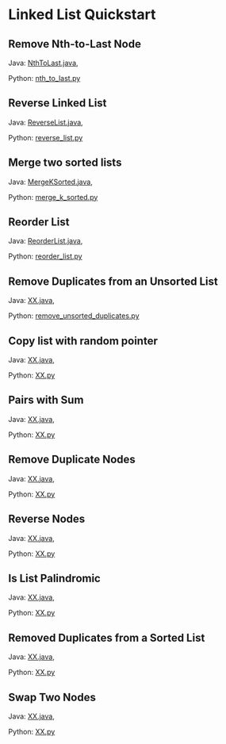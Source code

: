 # Linked List Quickstart

## Remove Nth-to-Last Node
Java: [NthToLast.java](https://github.com/samgh/6-Weeks-to-Interview-Ready/blob/master/quickstart_guides/linked_lists/java/NthToLast.java),

Python: [nth_to_last.py](https://github.com/samgh/6-Weeks-to-Interview-Ready/blob/master/quickstart_guides/linked_lists/python/nth_to_last.py)

## Reverse Linked List
Java: [ReverseList.java](https://github.com/samgh/6-Weeks-to-Interview-Ready/blob/master/quickstart_guides/linked_lists/java/ReverseList.java),

Python: [reverse_list.py](https://github.com/samgh/6-Weeks-to-Interview-Ready/blob/master/quickstart_guides/linked_lists/python/reverse_list.py)

## Merge two sorted lists
Java: [MergeKSorted.java](https://github.com/samgh/6-Weeks-to-Interview-Ready/blob/master/quickstart_guides/linked_lists/java/MergeKLists.java),

Python: [merge_k_sorted.py](https://github.com/samgh/6-Weeks-to-Interview-Ready/blob/master/quickstart_guides/linked_lists/python/merge_k_sorted.py)

## Reorder List
Java: [ReorderList.java](https://github.com/samgh/6-Weeks-to-Interview-Ready/blob/master/quickstart_guides/linked_lists/java/ReorderList.java),

Python: [reorder_list.py](https://github.com/samgh/6-Weeks-to-Interview-Ready/blob/master/quickstart_guides/linked_lists/python/reorder_list.py)

## Remove Duplicates from an Unsorted List
Java: [XX.java](https://github.com/samgh/6-Weeks-to-Interview-Ready/blob/master/quickstart_guides/linked_lists/java/XX.java),

Python: [remove_unsorted_duplicates.py](https://github.com/samgh/6-Weeks-to-Interview-Ready/blob/master/quickstart_guides/linked_lists/python/remove_unsorted_duplicates.py)


## Copy list with random pointer
Java: [XX.java](https://github.com/samgh/6-Weeks-to-Interview-Ready/blob/master/quickstart_guides/linked_lists/java/XX.java),

Python: [XX.py](https://github.com/samgh/6-Weeks-to-Interview-Ready/blob/master/quickstart_guides/linked_lists/python/XX.py)

## Pairs with Sum
Java: [XX.java](https://github.com/samgh/6-Weeks-to-Interview-Ready/blob/master/quickstart_guides/linked_lists/java/XX.java),

Python: [XX.py](https://github.com/samgh/6-Weeks-to-Interview-Ready/blob/master/quickstart_guides/linked_lists/python/XX.py)

## Remove Duplicate Nodes
Java: [XX.java](https://github.com/samgh/6-Weeks-to-Interview-Ready/blob/master/quickstart_guides/linked_lists/java/XX.java),

Python: [XX.py](https://github.com/samgh/6-Weeks-to-Interview-Ready/blob/master/quickstart_guides/linked_lists/python/XX.py)

## Reverse Nodes
Java: [XX.java](https://github.com/samgh/6-Weeks-to-Interview-Ready/blob/master/quickstart_guides/linked_lists/java/XX.java),

Python: [XX.py](https://github.com/samgh/6-Weeks-to-Interview-Ready/blob/master/quickstart_guides/linked_lists/python/XX.py)

## Is List Palindromic
Java: [XX.java](https://github.com/samgh/6-Weeks-to-Interview-Ready/blob/master/quickstart_guides/linked_lists/java/XX.java),

Python: [XX.py](https://github.com/samgh/6-Weeks-to-Interview-Ready/blob/master/quickstart_guides/linked_lists/python/XX.py)

## Removed Duplicates from a Sorted List
Java: [XX.java](https://github.com/samgh/6-Weeks-to-Interview-Ready/blob/master/quickstart_guides/linked_lists/java/XX.java),

Python: [XX.py](https://github.com/samgh/6-Weeks-to-Interview-Ready/blob/master/quickstart_guides/linked_lists/python/XX.py)

## Swap Two Nodes
Java: [XX.java](https://github.com/samgh/6-Weeks-to-Interview-Ready/blob/master/quickstart_guides/linked_lists/java/XX.java),

Python: [XX.py](https://github.com/samgh/6-Weeks-to-Interview-Ready/blob/master/quickstart_guides/linked_lists/python/XX.py)
